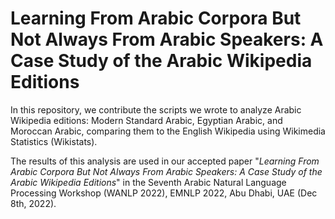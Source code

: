 # Learning From Arabic Corpora But Not  Always  From Arabic  Speakers:  A Case Study of the Arabic Wikipedia  Editions

In this repository, we contribute the scripts we wrote to analyze Arabic Wikipedia editions: Modern Standard Arabic, Egyptian Arabic, and Moroccan Arabic, comparing them to the English Wikipedia using Wikimedia Statistics (Wikistats). 

The results of this analysis are used in our accepted paper "*Learning From Arabic Corpora But Not Always From Arabic Speakers: A Case Study of the Arabic Wikipedia Editions*" in the Seventh Arabic Natural Language Processing Workshop (WANLP 2022), EMNLP 2022, Abu Dhabi, UAE (Dec 8th, 2022).



